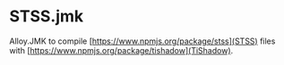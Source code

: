 # STSS.jmk

Alloy.JMK to compile [https://www.npmjs.org/package/stss](STSS) files with [https://www.npmjs.org/package/tishadow](TiShadow).